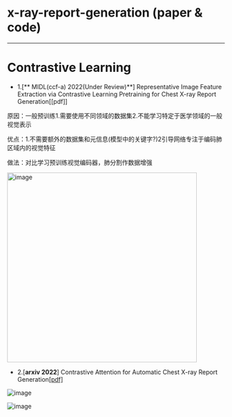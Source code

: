 # x-ray-report-generation (paper & code)
_________________________________________________________________________________
# Contrastive Learning
* 1.[** MIDL(ccf-a) 2022(Under Review)**] Representative Image Feature Extraction via Contrastive Learning Pretraining for Chest X-ray Report Generation[[pdf]]
 
原因：一般预训练1.需要使用不同领域的数据集2.不能学习特定于医学领域的一般视觉表示

优点：1.不需要额外的数据集和元信息(模型中的关键字?)2引导网络专注于编码肺区域内的视觉特征

做法：对比学习预训练视觉编码器，肺分割作数据增强

<img width="439" alt="image" src="https://user-images.githubusercontent.com/102885188/227195040-be1b5ecb-1e80-48c6-87a0-9948698a2026.png">


* 2.[**arxiv 2022**] Contrastive Attention for Automatic Chest X-ray Report Generation[[pdf]](https://arxiv.org/pdf/2106.06965.pdf)

![image](https://user-images.githubusercontent.com/102885188/227205907-177c207d-88dc-43b2-afef-712525a932f2.png)

![image](https://user-images.githubusercontent.com/102885188/227206075-9357436c-e5c4-4e2b-b8b2-ff94460353b4.png)


